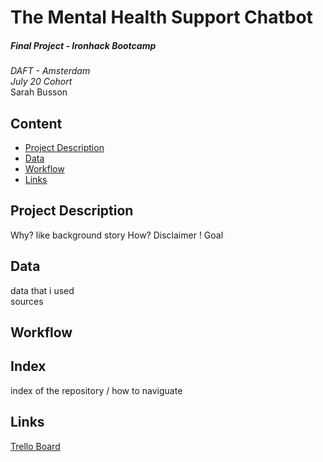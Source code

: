 # The Mental Health Support Chatbot

##### *Final Project - Ironhack Bootcamp*

*DAFT - Amsterdam*  
*July 20 Cohort*  
Sarah Busson  

## Content

- [Project Description](#project-description)
- [Data](#data)
- [Workflow](#workflow)
- [Links](#Links)

## Project Description

Why? like background story
How?
Disclaimer !
Goal

## Data

data that i used  
sources

## Workflow

## Index
index of the repository / how to naviguate

## Links

[Trello Board](https://trello.com/b/RLEPS6Ge/ironhack-final-project)
